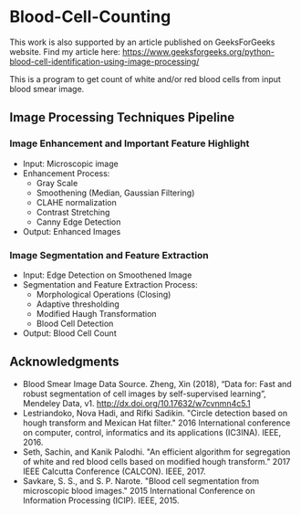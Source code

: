# Blood-Cell-Counting
This work is also supported by an article published on GeeksForGeeks website. Find my article here:
https://www.geeksforgeeks.org/python-blood-cell-identification-using-image-processing/

This is a program to get count of white and/or red blood cells from input blood smear image. 

## Image Processing Techniques Pipeline

### Image Enhancement and Important Feature Highlight

* Input: Microscopic image 
* Enhancement Process:
  * Gray Scale 
  * Smoothening (Median, Gaussian Filtering) 
  * CLAHE normalization 
  * Contrast Stretching 
  * Canny Edge Detection
* Output: Enhanced Images

### Image Segmentation and Feature Extraction

* Input: Edge Detection on Smoothened Image  
* Segmentation and Feature Extraction Process:
  * Morphological Operations (Closing) 
  * Adaptive thresholding  
  * Modified Haugh Transformation  
  * Blood Cell Detection
* Output: Blood Cell Count

## Acknowledgments

* Blood Smear Image Data Source. Zheng, Xin (2018), “Data for: Fast and robust segmentation of cell images by self-supervised learning”, Mendeley Data, v1. http://dx.doi.org/10.17632/w7cvnmn4c5.1  
* Lestriandoko, Nova Hadi, and Rifki Sadikin. "Circle detection based on hough transform and Mexican Hat filter." 2016 International conference on computer, control, informatics and its applications (IC3INA). IEEE, 2016.
* Seth, Sachin, and Kanik Palodhi. "An efficient algorithm for segregation of white and red blood cells based on modified hough transform." 2017 IEEE Calcutta Conference (CALCON). IEEE, 2017.
* Savkare, S. S., and S. P. Narote. "Blood cell segmentation from microscopic blood images." 2015 International Conference on Information Processing (ICIP). IEEE, 2015.


	     
